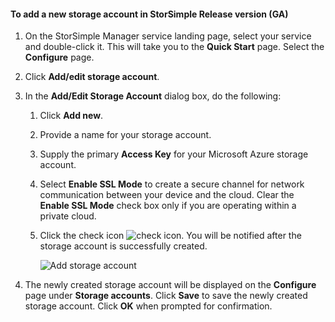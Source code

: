 <!--author=SharS last changed: 9/17/15-->

#### <a name="to-add-a-new-storage-account-in-storsimple-release-version-ga"></a>To add a new storage account in StorSimple Release version (GA)
1. On the StorSimple Manager service landing page, select your service and double-click it. This will take you to the **Quick Start** page. Select the **Configure** page.
2. Click **Add/edit storage account**.
3. In the **Add/Edit Storage Account** dialog box, do the following:
   
   1. Click **Add new**.
   2. Provide a name for your storage account.
   3. Supply the primary **Access Key** for your Microsoft Azure storage account.
   4. Select **Enable SSL Mode** to create a secure channel for network communication between your device and the cloud. Clear the **Enable SSL Mode** check box only if you are operating within a private cloud.
   5. Click the check icon ![check icon](https://docstestmedia1.blob.core.windows.net/azure-media/includes/media/storsimple-configure-new-storage-account/HCS_CheckIcon-include.png). You will be notified after the storage account is successfully created.
      
      ![Add storage account](https://docstestmedia1.blob.core.windows.net/azure-media/includes/media/storsimple-configure-new-storage-account/HCS_AddStorageAccount-include.png)
4. The newly created storage account will be displayed on the **Configure** page under **Storage accounts**. Click **Save** to save the newly created storage account. Click **OK** when prompted for confirmation.



